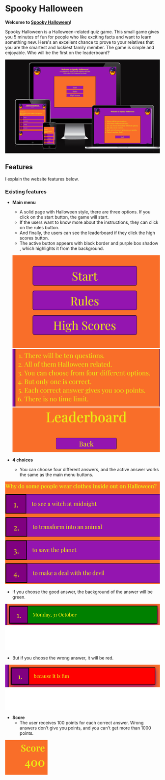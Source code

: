 # Spooky Halloween
  

**Welcome to [Spooky Halloween]()!**
  

Spooky Halloween is a Halloween-related quiz game. This small game gives you 5 minutes of fun for people who like exciting facts and want to learn something new. Here's an excellent chance to prove to your relatives that you are the smartest and luckiest family member.  The game is simple and enjoyable. Who will be the first on the leaderboard?

![responsive_pic](assets/images/amiresponsive.png)

## Features

I explain the website features below.

### **Existing features**
  

- **Main menu**
  - A solid page with Halloween style, there are three options. If you click on the start button, the game will start. 
  - If the users want to know more about the instructions, they can click on the rules button. 
  - And finally, the users can see the leaderboard if they click the high scores button.
  - The active button appears with black border and purple box shadow , which highlights it from the background.

  ![main_menu](assets/images/main_menu.png)
  ![instructions](assets/images/instructions.png)
  ![leaderboard](assets/images/emptyleaderboard.png)

- **4 choices**
  - You can choose four different answers, and the active answer works the same as the main menu buttons.

![choices](assets/images/choices.png)

  - If you choose the good answer, the background of the answer will be green.
  
![correctanswer](assets/images/correctanswer.png)

  - But if you choose the wrong answer, it will be red.

![wronganswer](assets/images/wronganswer.png)

- **Score**
  - The user receives 100 points for each correct answer. Wrong answers don't give you points, and you can't get more than 1000 points.

![score](assets/images/score.png)
